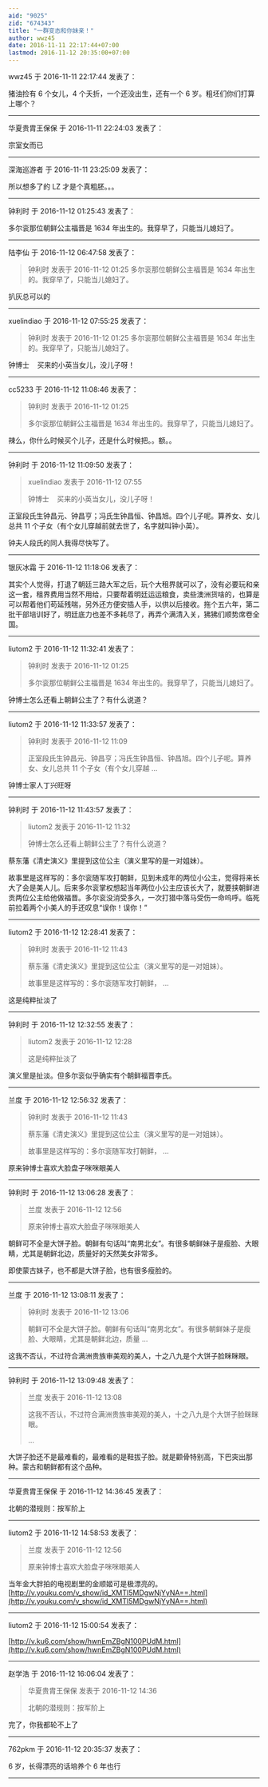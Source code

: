 ```yaml
---
aid: "9025"
zid: "674343"
title: "一群变态和你妹亲！"
author: wwz45
date: 2016-11-11 22:17:44+07:00
lastmod: 2016-11-12 20:35:00+07:00
---
```


wwz45 于 2016-11-11 22:17:44 发表了：

猪油捡有 6 个女儿，4 个夭折，一个还没出生，还有一个 6 岁。粗坯们你们打算上哪个？

---

华夏贵胄王保保 于 2016-11-11 22:24:03 发表了：

宗室女而已

---

深海巡游者 于 2016-11-11 23:25:09 发表了：

所以想多了的 LZ 才是个真粗胚。。。

---

钟利时 于 2016-11-12 01:25:43 发表了：

多尔衮那位朝鲜公主福晋是 1634 年出生的。我穿早了，只能当儿媳妇了。

---

陆李仙 于 2016-11-12 06:47:58 发表了：

> 钟利时 发表于 2016-11-12 01:25 多尔衮那位朝鲜公主福晋是 1634 年出生的。我穿早了，只能当儿媳妇了。

扒灰总可以的

---

xuelindiao 于 2016-11-12 07:55:25 发表了：

> 钟利时 发表于 2016-11-12 01:25 多尔衮那位朝鲜公主福晋是 1634 年出生的。我穿早了，只能当儿媳妇了。

钟博士    买来的小英当女儿，没儿子呀！

---

cc5233 于 2016-11-12 11:08:46 发表了：

> 钟利时 发表于 2016-11-12 01:25
>
> 多尔衮那位朝鲜公主福晋是 1634 年出生的。我穿早了，只能当儿媳妇了。

辣么，你什么时候买个儿子，还是什么时候把。。额。。

---

钟利时 于 2016-11-12 11:09:50 发表了：

> xuelindiao 发表于 2016-11-12 07:55
>
> 钟博士    买来的小英当女儿，没儿子呀！

正室段氏生钟昌元、钟昌亨；冯氏生钟昌恒、钟昌旭。四个儿子呢。算养女、女儿总共 11 个子女（有个女儿穿越前就去世了，名字就叫钟小英）。

钟夫人段氏的同人我得尽快写了。

---

银灰冰霜 于 2016-11-12 11:18:06 发表了：

其实个人觉得，打退了朝廷三路大军之后，玩个大租界就可以了，没有必要玩和亲这一套，租界费用当然不用给，只要帮着明廷运运粮食，卖些澳洲货啥的，也算是可以帮着他们苟延残喘，另外还方便安插人手，以供以后接收。拖个五六年，第二批干部培训好了，明廷底力也差不多耗尽了，再弄个满清入关，狒狒们顺势席卷全国。

---

liutom2 于 2016-11-12 11:32:41 发表了：

> 钟利时 发表于 2016-11-12 01:25
>
> 多尔衮那位朝鲜公主福晋是 1634 年出生的。我穿早了，只能当儿媳妇了。

钟博士怎么还看上朝鲜公主了？有什么说道？

---

liutom2 于 2016-11-12 11:33:57 发表了：

> 钟利时 发表于 2016-11-12 11:09
>
> 正室段氏生钟昌元、钟昌亨；冯氏生钟昌恒、钟昌旭。四个儿子呢。算养女、女儿总共 11 个子女（有个女儿穿越 ...

钟博士家人丁兴旺呀

---

钟利时 于 2016-11-12 11:43:57 发表了：

> liutom2 发表于 2016-11-12 11:32
>
> 钟博士怎么还看上朝鲜公主了？有什么说道？

蔡东藩《清史演义》里提到这位公主（演义里写的是一对姐妹）。

故事里是这样写的：多尔衮随军攻打朝鲜，见到未成年的两位小公主，觉得将来长大了会是美人儿。后来多尔衮掌权想起当年两位小公主应该长大了，就要挟朝鲜进贡两位公主给他做福晋。多尔衮没消受多久，一次打猎中落马受伤一命呜呼。临死前拉着两个小美人的手还叹息“误你！误你！”

---

liutom2 于 2016-11-12 12:28:41 发表了：

> 钟利时 发表于 2016-11-12 11:43
>
> 蔡东藩《清史演义》里提到这位公主（演义里写的是一对姐妹）。
>
> 故事里是这样写的：多尔衮随军攻打朝鲜， ...

这是纯粹扯淡了

---

钟利时 于 2016-11-12 12:32:55 发表了：

> liutom2 发表于 2016-11-12 12:28
>
> 这是纯粹扯淡了

演义里是扯淡。但多尔衮似乎确实有个朝鲜福晋李氏。

---

兰度 于 2016-11-12 12:56:32 发表了：

> 钟利时 发表于 2016-11-12 11:43
>
> 蔡东藩《清史演义》里提到这位公主（演义里写的是一对姐妹）。
>
> 故事里是这样写的：多尔衮随军攻打朝鲜， ...

原来钟博士喜欢大脸盘子咪咪眼美人

---

钟利时 于 2016-11-12 13:06:28 发表了：

> 兰度 发表于 2016-11-12 12:56
>
> 原来钟博士喜欢大脸盘子咪咪眼美人

朝鲜可不全是大饼子脸。朝鲜有句话叫“南男北女”。有很多朝鲜妹子是瘦脸、大眼睛，尤其是朝鲜北边，质量好的天然美女非常多。

即使蒙古妹子，也不都是大饼子脸，也有很多瘦脸的。

---

兰度 于 2016-11-12 13:08:11 发表了：

> 钟利时 发表于 2016-11-12 13:06
>
> 朝鲜可不全是大饼子脸。朝鲜有句话叫“南男北女”。有很多朝鲜妹子是瘦脸、大眼睛，尤其是朝鲜北边，质量 ...

这我不否认，不过符合满洲贵族审美观的美人，十之八九是个大饼子脸眯眯眼。

---

钟利时 于 2016-11-12 13:09:48 发表了：

> 兰度 发表于 2016-11-12 13:08
>
> 这我不否认，不过符合满洲贵族审美观的美人，十之八九是个大饼子脸眯眯眼。
>
> ...

大饼子脸还不是最难看的，最难看的是鞋拔子脸。就是颧骨特别高，下巴突出那种。蒙古和朝鲜都有这个品种。

---

华夏贵胄王保保 于 2016-11-12 14:36:45 发表了：

北朝的潜规则：按军阶上

---

liutom2 于 2016-11-12 14:58:53 发表了：

> 兰度 发表于 2016-11-12 12:56
>
> 原来钟博士喜欢大脸盘子咪咪眼美人

当年金大胖拍的电视剧里的金顺姬可是极漂亮的。[http://v.youku.com/v_show/id_XMTI5MDgwNjYyNA==.html](http://v.youku.com/v_show/id_XMTI5MDgwNjYyNA==.html)

---

liutom2 于 2016-11-12 15:00:54 发表了：

[http://v.ku6.com/show/hwnEmZBgN100PUdM.html](http://v.ku6.com/show/hwnEmZBgN100PUdM.html)

---

赵学浩 于 2016-11-12 16:06:04 发表了：

> 华夏贵胄王保保 发表于 2016-11-12 14:36
>
> 北朝的潜规则：按军阶上

完了，你我都轮不上了

---

762pkm 于 2016-11-12 20:35:37 发表了：

6 岁，长得漂亮的话培养个 6 年也行

---
